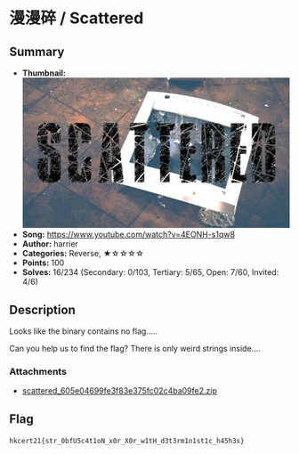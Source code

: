 漫漫碎 / Scattered
===

## Summary

* **Thumbnail:** ![](thumbnail.jpg)
* **Song:** https://www.youtube.com/watch?v=4EONH-s1qw8
* **Author:** harrier
* **Categories:** Reverse, ★☆☆☆☆
* **Points:** 100
* **Solves:** 16/234 (Secondary: 0/103, Tertiary: 5/65, Open: 7/60, Invited: 4/6)

## Description

Looks like the binary contains no flag.....

Can you help us to find the flag? There is only weird strings inside....

### Attachments

- [scattered_605e04699fe3f83e375fc02c4ba09fe2.zip](https://github.com/blackb6a/hkcert-ctf-2021-challenges/releases/download/v1.0.0/scattered_605e04699fe3f83e375fc02c4ba09fe2.zip)

## Flag

`hkcert21{str_0bfU5c4t1oN_x0r_X0r_w1tH_d3t3rm1n1st1c_h45h3s}`
